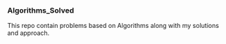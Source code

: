 ### Algorithms_Solved
This repo contain problems based on Algorithms along with my solutions and approach.
